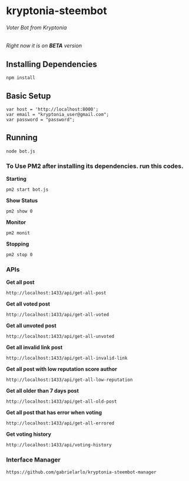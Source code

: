 # kryptonia-steembot

###### Voter Bot from Kryptonia

_Right now it is on **BETA** version_

## Installing Dependencies
```
npm install
```

## Basic Setup
```
var host = 'http://localhost:8000';
var email = "kryptonia_user@gmail.com";
var password = "password";
```

## Running
```
node bot.js
```

### To Use PM2 after installing its dependencies. run this codes.
**Starting**
```
pm2 start bot.js
```

**Show Status**
```
pm2 show 0
```

**Monitor**
```
pm2 monit
```

**Stopping**
```
pm2 stop 0
```

### APIs
**Get all post**
```
http://localhost:1433/api/get-all-post
```

**Get all voted post**
```
http://localhost:1433/api/get-all-voted
```

**Get all unvoted post**
```
http://localhost:1433/api/get-all-unvoted
```

**Get all invalid link post**
```
http://localhost:1433/api/get-all-invalid-link
```

**Get all post with low reputation score author**
```
http://localhost:1433/api/get-all-low-reputation
```

**Get all older than 7 days post**
```
http://localhost:1433/api/get-all-old-post
```

**Get all post that has error when voting**
```
http://localhost:1433/api/get-all-errored
```

**Get voting history**
```
http://localhost:1433/api/voting-history
```

### Interface Manager
```
https://github.com/gabrielarlo/kryptonia-steembot-manager